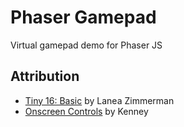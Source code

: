 # Phaser Gamepad

Virtual gamepad demo for Phaser JS

## Attribution

- [Tiny 16: Basic](http://opengameart.org/content/tiny-16-basic) by Lanea Zimmerman
- [Onscreen Controls](http://kenney.nl/assets/onscreen-controls) by Kenney
